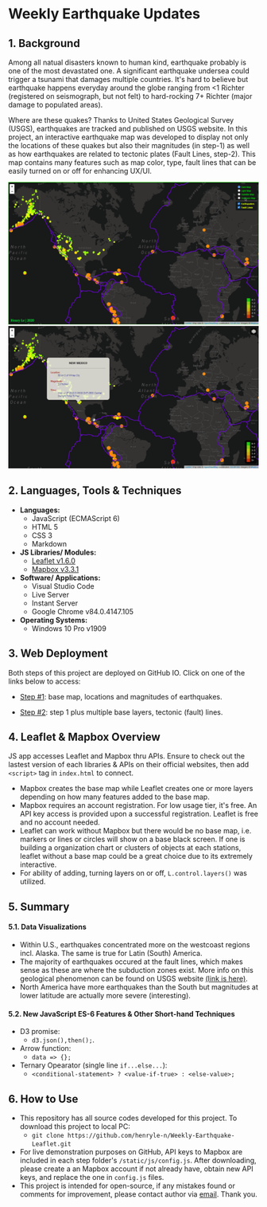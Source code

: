 # Weekly Earthquake Updates
## 1. Background
Among all natual disasters known to human kind, earthquake probably is one of the most devastated one. A significant earthquake undersea could trigger a tsunami that damages multiple countries. It's hard to believe but earthquake happens everyday around the globe ranging from <1 Richter (registered on seismograph, but not felt) to hard-rocking 7+ Richter (major damage to populated areas). 

Where are these quakes? Thanks to United States Geological Survey (USGS), earthquakes are tracked and published on USGS website. In this project, an interactive earthquake map was developed to display not only the locations of these quakes but also their magnitudes (in step-1) as well as how earthquakes are related to tectonic plates (Fault Lines, step-2). This map contains many features such as map color, type, fault lines that can be easily turned on or off for enhancing UX/UI.

<div align="center">
<img width=600px src="./Images/demo.gif"/>
<img width=600px src="./Images/demo2.gif"/>
</div>

## 2. Languages, Tools & Techniques
* **Languages:**
    * JavaScript (ECMAScript 6)
    * HTML 5
    * CSS 3
    * Markdown
* **JS Libraries/ Modules:**
    * <a href="https://leafletjs.com/">Leaflet v1.6.0</a>
    * <a href="https://docs.mapbox.com/mapbox.js/api/v3.3.1/">Mapbox v3.3.1</a>
* **Software/ Applications:**
    * Visual Studio Code
    * Live Server
    * Instant Server
    * Google Chrome v84.0.4147.105
* **Operating Systems:**
    * Windows 10 Pro v1909

## 3. Web Deployment
Both steps of this project are deployed on GitHub IO. Click on one of the links below to access:
* <a href="https://henryle-n.github.io/Weekly-Earthquake-Leaflet/Leaflet-Step-1/">Step #1</a>: base map, locations and magnitudes of earthquakes.

* <a href="https://henryle-n.github.io/Weekly-Earthquake-Leaflet/Leaflet-Step-2/ ">Step #2</a>: step 1 plus multiple base layers, tectonic (fault) lines.

## 4. Leaflet & Mapbox Overview
JS app accesses Leaflet and Mapbox thru APIs. Ensure to check out the lastest version of each libraries & APIs on their official websites, then add `<script>` tag in `index.html` to connect.
* Mapbox creates the base map while Leaflet creates one or more layers depending on how many features added to the base map.
* Mapbox requires an account registration. For low usage tier, it's free. An API key access is provided upon a successful registration. Leaflet is free and no account needed.
* Leaflet can work without Mapbox but there would be no base map, i.e. markers or lines or circles will show on a base black screen. If one is building a organization chart or clusters of objects at each stations, leaflet without a base map could be a great choice due to its extremely interactive.
* For ability of adding, turning layers on or off, `L.control.layers()` was utilized. 

## 5. Summary
#### 5.1. Data Visualizations
* Within U.S., earthquakes concentrated more on the westcoast regions incl. Alaska. The same is true for Latin (South) America.
* The majority of earthquakes occured at the fault lines, which makes sense as these are where the subduction zones exist. More info on this geological phenomenon can be found on USGS website <a href="https://www.usgs.gov/news/earthword-subduction">(link is here)</a>.
* North America have more earthquakes than the South but magnitudes at lower latitude are actually more severe (interesting).

#### 5.2. New JavaScript ES-6 Features & Other Short-hand Techniques 
* D3 promise:
    * `d3.json(),then();`.
* Arrow function:
    * `data => {};`
* Ternary Opearator (single line `if...else...`): 
    * `<conditional-statement> ? <value-if-true> : <else-value>;`

## 6. How to Use
* This repository has all source codes developed for this project. To download this project to local PC:
    * `git clone https://github.com/henryle-n/Weekly-Earthquake-Leaflet.git`
* For live demonstration purposes on GitHub, API keys to Mapbox are included in each step folder's `/static/js/config.js`. After downloading, please create a an Mapbox account if not already have, obtain new API keys, and replace the one in `config.js` files.
* This project is intended for open-source, if any mistakes found or comments for improvement, please contact author via <a href="mailto:henryle.b11@gmail.com">email</a>. Thank you.
